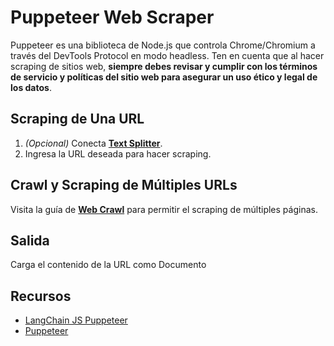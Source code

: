 # Puppeteer Web Scraper

Puppeteer es una biblioteca de Node.js que controla Chrome/Chromium a través del DevTools Protocol en modo headless. Ten en cuenta que al hacer scraping de sitios web, **siempre debes revisar y cumplir con los términos de servicio y políticas del sitio web para asegurar un uso ético y legal de los datos**.

## Scraping de Una URL

1.  _(Opcional)_ Conecta **[Text Splitter](../text-splitters/)**.
2. Ingresa la URL deseada para hacer scraping.

## Crawl y Scraping de Múltiples URLs
Visita la guía de **[Web Crawl](../../use-cases/web-crawl.md)** para permitir el scraping de múltiples páginas.

## Salida

Carga el contenido de la URL como Documento

## Recursos

* [LangChain JS Puppeteer](https://js.langchain.com/docs/integrations/document_loaders/web_loaders/web_puppeteer)
* [Puppeteer](https://pptr.dev/)
